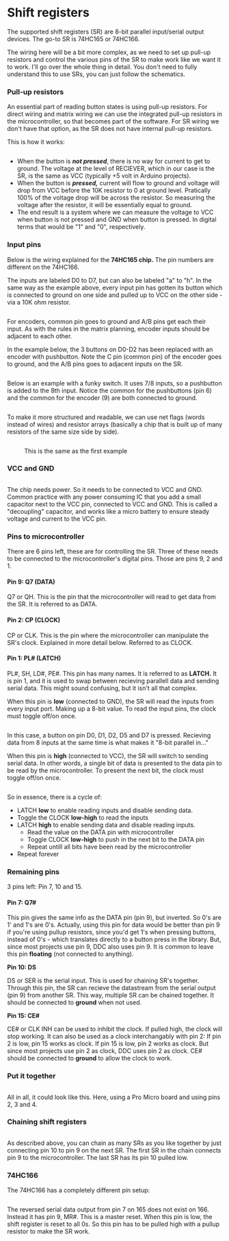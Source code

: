 # Shift registers

The supported shift registers (SR) are 8-bit parallel input/serial output devices. The go-to SR is 74HC165 or 74HC166.&#x20;

The wiring here will be a bit more complex, as we need to set up pull-up resistors and control the various pins of the SR to make work like we want it to work. I'll go over the whole thing in detail. You don't need to fully understand this to use SRs, you can just follow the schematics.

### Pull-up resistors

An essential part of reading button states is using pull-up resistors. For direct wiring and matrix wiring we can use the integrated pull-up resistors in the microcontroller, so that becomes part of the software. For SR wiring we don't have that option, as the SR does not have internal pull-up resistors.&#x20;

This is how it works:

<figure><img src="../.gitbook/assets/image (17).png" alt=""><figcaption></figcaption></figure>

* When the button is _**not pressed**_, there is no way for current to get to ground. The voltage at the level of RECIEVER, which in our case is the SR, is the same as VCC (typically +5 volt in Arduino projects).&#x20;
* When the button is _**pressed,**_ current will flow to ground and voltage will drop from VCC before the 10K resistor to 0 at ground level. Pratically 100% of the voltage drop will be across the resistor. So measuring the voltage after the resistor, it will be essentially equal to ground.&#x20;
* The end result is a system where we can measure the voltage to VCC when button is not pressed and GND when button is pressed. In digital terms that would be "1" and "0", respectively.&#x20;

### Input pins

Below is the wiring explained for the **74HC165 chip.** The pin numbers are different on the 74HC166.

&#x20;The inputs are labeled D0 to D7, but can also be labeled "a" to "h". In the same way as the example above, every input pin has gotten its button which is connected to ground on one side and pulled up to VCC on the other side - via a 10K ohm resistor.&#x20;

<figure><img src="../.gitbook/assets/image (15).png" alt=""><figcaption></figcaption></figure>

For encoders, common pin goes to ground and A/B pins get each their input. As with the rules in the matrix planning, encoder inputs should be adjacent to each other.

In the example below, the 3 buttons on D0-D2 has been replaced with an encoder with pushbutton. Note the C pin (common pin) of the encoder goes to ground, and the A/B pins goes to adjacent inputs on the SR.

<figure><img src="../.gitbook/assets/image (30).png" alt=""><figcaption></figcaption></figure>

Below is an example with a funky switch. It uses 7/8 inputs, so a pushbutton is added to the 8th input. Notice the common for the pushbuttons (pin 6) and the common for the encoder (9) are both connected to ground.&#x20;

<figure><img src="../.gitbook/assets/image (7).png" alt=""><figcaption></figcaption></figure>

To make it more structured and readable, we can use net flags (words instead of wires) and resistor arrays (basically a chip that is built up of many resistors of the same size side by side).

<figure><img src="../.gitbook/assets/image (24).png" alt=""><figcaption><p>This is the same as the first example</p></figcaption></figure>

### VCC and GND

<figure><img src="../.gitbook/assets/image (16).png" alt=""><figcaption></figcaption></figure>

The chip needs power. So it needs to be connected to VCC and GND. Common practice with any power consuming IC that you add a small capacitor next to the VCC pin, connected to VCC and GND. This is called a "decoupling" capacitor, and works like a micro battery to ensure steady voltage and current to the VCC pin.&#x20;

### Pins to microcontroller

There are 6 pins left, these are for controlling the SR. Three of these needs to be connected to the microcontroller's digital pins. Those are pins 9, 2 and 1.

#### Pin 9: Q7 (DATA)

Q7 or QH. This is the pin that the microcontroller will read to get data from the SR.  It is referred to as DATA.&#x20;

#### Pin 2: CP (CLOCK)

CP or CLK. This is the pin where the microcontroller can manipulate the SR's clock. Explained in more detail below. Referred to as CLOCK.&#x20;

#### **Pin 1: PL# (LATCH)**

PL#, SH, LD#, PE#. This pin has many names. It is referred to as **LATCH.** It is pin 1, and it is used to swap between recieving parallell data and sending serial data. This might sound confusing, but it isn't all that complex.&#x20;

When this pin is **low** (connected to GND), the SR will read the inputs from every input port. Making up a 8-bit value. To read the input pins, the clock must toggle off/on once.

<figure><img src="../.gitbook/assets/image (1).png" alt=""><figcaption></figcaption></figure>

In this case, a button on pin D0, D1, D2, D5 and D7 is pressed. Recieving data from 8 inputs at the same time is what makes it "8-bit parallel in..."

When this pin is **high** (connected to VCC), the SR will switch to sending serial data. In other words, a single bit of data is presented to the data pin to be read by the microcontroller. To present the next bit, the clock must toggle off/on once.&#x20;

<figure><img src="../.gitbook/assets/image (21).png" alt=""><figcaption></figcaption></figure>

So in essence, there is a cycle of:

* LATCH **low** to enable reading inputs and disable sending data.
* Toggle the CLOCK **low-high** to read the inputs
* LATCH **high** to enable sending data and disable reading inputs.
  * Read the value on the DATA pin with microcontroller
  * Toggle CLOCK **low-high** to push in the next bit to the DATA pin
  * Repeat untill all bits have been read by the microcontroller
* Repeat forever

### Remaining pins

3 pins left: Pin 7, 10 and 15.

#### **Pin 7: Q7#**&#x20;

This pin gives the same info as the DATA pin (pin 9), but inverted. So 0's are 1' and 1's are 0's. Actually, using this pin for data would be better than pin 9 if you're using pullup resistors, since you'd get 1's when pressing buttons, instead of 0's - which translates directly to a button press in the library. But, since most projects use pin 9, DDC also uses pin 9. It is common to leave this pin **floating** (not connected to anything).

**Pin 10: DS**

DS or SER is the serial input. This is used for chaining SR's together. Through this pin, the SR can recieve the datastream from the serial output (pin 9) from another SR. This way, multiple SR can be chained together. It should be connected to **ground** when not used.

**Pin 15: CE#**&#x20;

CE# or CLK INH can be used to inhibit the clock. If pulled high, the clock will stop working. It can also be used as a clock interchangably with pin 2: If pin 2 is low, pin 15 works as clock. If pin 15 is low, pin 2 works as clock. But since most projects use pin 2 as clock, DDC uses pin 2 as clock. CE# should be connected to **ground** to allow the clock to work.&#x20;

### Put it together

<figure><img src="../.gitbook/assets/image (28).png" alt=""><figcaption></figcaption></figure>

All in all, it could look like this. Here, using a Pro Micro board and using pins 2, 3 and 4.&#x20;

### Chaining shift registers

<figure><img src="../.gitbook/assets/image (32).png" alt=""><figcaption></figcaption></figure>

As described above, you can chain as many SRs as you like together by just connecting pin 10 to pin 9 on the next SR. The first SR in the chain connects pin 9 to the microcontroller. The last SR has its pin 10 pulled low.&#x20;

### 74HC166

The 74HC166 has a completely different pin setup:

<figure><img src="../.gitbook/assets/image.png" alt=""><figcaption></figcaption></figure>

The reversed serial data output from pin 7 on 165 does not exist on 166. Instead it has pin 9, MR#. This is a master reset. When this pin is low, the shift register is reset to all 0s. So this pin has to be pulled high with a pullup resistor to make the SR work.&#x20;
